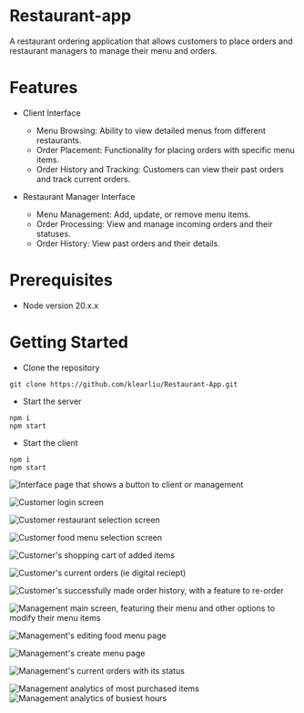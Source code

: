 # Restaurant-app

A restaurant ordering application that allows customers to place orders and restaurant managers to manage their menu and orders.

# Features

- Client Interface

  - Menu Browsing: Ability to view detailed menus from different restaurants.
  - Order Placement: Functionality for placing orders with specific menu items.
  - Order History and Tracking: Customers can view their past orders and track current orders.

- Restaurant Manager Interface
  - Menu Management: Add, update, or remove menu items.
  - Order Processing: View and manage incoming orders and their statuses.
  - Order History: View past orders and their details.

# Prerequisites

- Node version 20.x.x

# Getting Started

- Clone the repository

```shell
git clone https://github.com/klearliu/Restaurant-App.git
```

- Start the server

```shell
npm i
npm start
```

- Start the client

```shell
npm i
npm start
```

![Interface page that shows a button to client or management](/img/00Interfaces.png)

![Customer login screen](/img/01ClientLogin.png)

![Customer restaurant selection screen](/img/02ClientRestaurantSelection.png)

![Customer food menu selection screen](/img/03ClientMenuSelection.png)

![Customer's shopping cart of added items](/img/04ClientCartInterface.png)

![Customer's current orders (ie digital reciept)](/img/05ClientCurrentOrders.png)

![Customer's successfully made order history, with a feature to re-order](/img/06ClientOrderHistory.png)

![Management main screen, featuring their menu and other options to modify their menu items](/img/07ManagementMenuScreen.png)

![Management's editing food menu page](/img/08ManagementEditMenuItem.png)

![Management's create menu page](/img/09ManagementCreateFoodItem.png)

![Management's current orders with its status](/img/10ManagementPendingOrders.png)

![Management analytics of most purchased items](/img/11ManagementAnalyticPopularItems.png)
![Management analytics of busiest hours](/img/12ManagementAnalyticBusiestHours.png)
